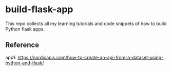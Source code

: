 # build-flask-app

This repo collects all my learning tutorials and code snippets of how to build Python flask apps.

## Reference
app1: https://nordicapis.com/how-to-create-an-api-from-a-dataset-using-python-and-flask/

